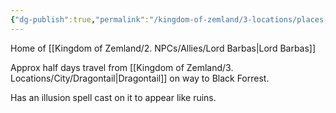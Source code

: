 ```yaml
---
{"dg-publish":true,"permalink":"/kingdom-of-zemland/3-locations/places-of-interest/shingen-manor/","tags":["POI"]}
---
```



Home of [[Kingdom of Zemland/2. NPCs/Allies/Lord Barbas\|Lord Barbas]] 

Approx half days travel from [[Kingdom of Zemland/3. Locations/City/Dragontail\|Dragontail]] on way to Black Forrest.

Has an illusion spell cast on it to appear like ruins.